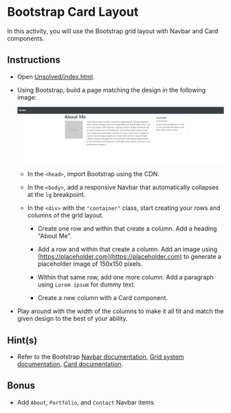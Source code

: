 # Bootstrap Card Layout

In this activity, you will use the Bootstrap grid layout with Navbar and Card components.

## Instructions

* Open [Unsolved/index.html](Unsolved/index.html).

* Using Bootstrap, build a page matching the design in the following image:

  ![Card-layout design](card-layout.png) 

  * In the `<head>`, import Bootstrap using the CDN.

  * In the `<body>`, add a responsive Navbar that automatically collapses at the `lg` breakpoint.
 
  * In the `<div>` with the `"container"` class, start creating your rows and columns of the grid layout.

    * Create one row and within that create a column. Add a heading "About Me".

    * Add a row and within that create a column. Add an image using [https://placeholder.com](https://placeholder.com) to generate a placeholder image of 150x150 pixels.

    * Within that same row, add one more column. Add a paragraph using `Lorem ipsum` for dummy text.

    * Create a new column with a Card component.

* Play around with the width of the columns to make it all fit and match the given design to the best of your ability. 

## Hint(s)

* Refer to the Bootstrap [Navbar documentation](https://getbootstrap.com/docs/4.3/components/navbar), [Grid system documentation](https://getbootstrap.com/docs/4.0/layout/grid/), [Card documentation](https://getbootstrap.com/docs/4.3/components/card/).

## Bonus

* Add `About`, `Portfolio`, and `Contact` Navbar items
